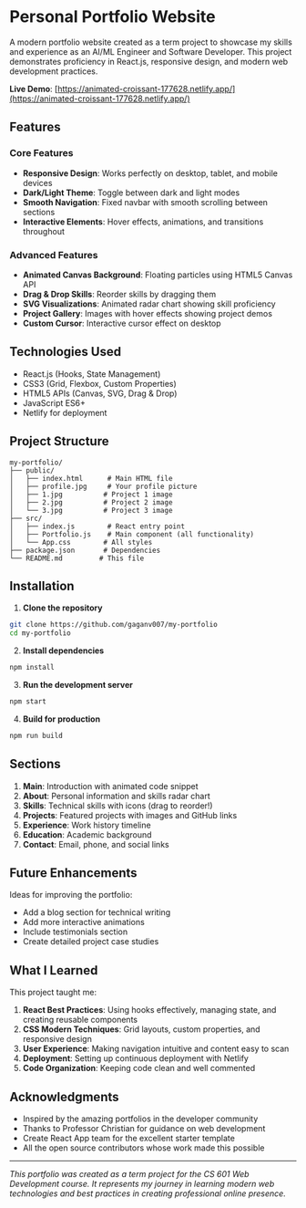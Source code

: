 # Personal Portfolio Website

A modern portfolio website created as a term project to showcase my skills and experience as an AI/ML Engineer and Software Developer. This project demonstrates proficiency in React.js, responsive design, and modern web development practices.

**Live Demo**: [https://animated-croissant-177628.netlify.app/](https://animated-croissant-177628.netlify.app/)

## Features

### Core Features
- **Responsive Design**: Works perfectly on desktop, tablet, and mobile devices
- **Dark/Light Theme**: Toggle between dark and light modes
- **Smooth Navigation**: Fixed navbar with smooth scrolling between sections
- **Interactive Elements**: Hover effects, animations, and transitions throughout

### Advanced Features
- **Animated Canvas Background**: Floating particles using HTML5 Canvas API
- **Drag & Drop Skills**: Reorder skills by dragging them
- **SVG Visualizations**: Animated radar chart showing skill proficiency
- **Project Gallery**: Images with hover effects showing project demos
- **Custom Cursor**: Interactive cursor effect on desktop

## Technologies Used

- React.js (Hooks, State Management)
- CSS3 (Grid, Flexbox, Custom Properties)
- HTML5 APIs (Canvas, SVG, Drag & Drop)
- JavaScript ES6+
- Netlify for deployment

## Project Structure

```
my-portfolio/
├── public/
│   ├── index.html      # Main HTML file
│   ├── profile.jpg     # Your profile picture
│   ├── 1.jpg          # Project 1 image
│   ├── 2.jpg          # Project 2 image
│   └── 3.jpg          # Project 3 image
├── src/
│   ├── index.js        # React entry point
│   ├── Portfolio.js    # Main component (all functionality)
│   └── App.css        # All styles
├── package.json       # Dependencies
└── README.md         # This file
```

## Installation

1. **Clone the repository**
```bash
git clone https://github.com/gaganv007/my-portfolio
cd my-portfolio
```

2. **Install dependencies**
```bash
npm install
```

3. **Run the development server**
```bash
npm start
```

4. **Build for production**
```bash
npm run build
```

## Sections

1. **Main**: Introduction with animated code snippet
2. **About**: Personal information and skills radar chart
3. **Skills**: Technical skills with icons (drag to reorder!)
4. **Projects**: Featured projects with images and GitHub links
5. **Experience**: Work history timeline
6. **Education**: Academic background
7. **Contact**: Email, phone, and social links
  

## Future Enhancements

Ideas for improving the portfolio:
- Add a blog section for technical writing
- Add more interactive animations
- Include testimonials section
- Create detailed project case studies

## What I Learned

This project taught me:
1. **React Best Practices**: Using hooks effectively, managing state, and creating reusable components
2. **CSS Modern Techniques**: Grid layouts, custom properties, and responsive design
3. **User Experience**: Making navigation intuitive and content easy to scan
4. **Deployment**: Setting up continuous deployment with Netlify
5. **Code Organization**: Keeping code clean and well commented

## Acknowledgments

- Inspired by the amazing portfolios in the developer community
- Thanks to Professor Christian for guidance on web development
- Create React App team for the excellent starter template
- All the open source contributors whose work made this possible


---

*This portfolio was created as a term project for the CS 601 Web Development course. It represents my journey in learning modern web technologies and best practices in creating professional online presence.*